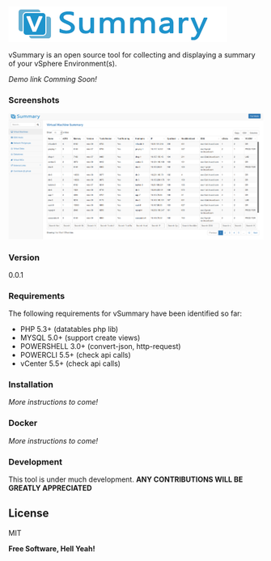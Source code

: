 ![Alt text](/src/img/vsummary_logo.png?raw=true "vSummary Logo")

vSummary is an open source  tool for collecting and displaying a summary of your vSphere Environment(s).

*Demo link Comming Soon!*

### Screenshots
![Alt text](/screenshots/screenshot_1.png?raw=true "Screenshot 1")

### Version
0.0.1

### Requirements

The following requirements for vSummary have been identified so far:
* PHP 5.3+ (datatables php lib)
* MYSQL 5.0+ (support create views)
* POWERSHELL 3.0+ (convert-json, http-request)
* POWERCLI 5.5+ (check api calls)
* vCenter 5.5+ (check api calls)

### Installation

*More instructions to come!*

### Docker

*More instructions to come!*

### Development

This tool is under much development. **ANY CONTRIBUTIONS WILL BE GREATLY APPRECIATED**


License
----

MIT


**Free Software, Hell Yeah!**
